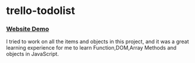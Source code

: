 # trello-todolist

### [Website Demo](https://professionaltodolistjs.netlify.app)

I tried to work on all the items and objects in this project, and it was a great learning experience for me to learn Function,DOM,Array Methods and objects in JavaScript.
